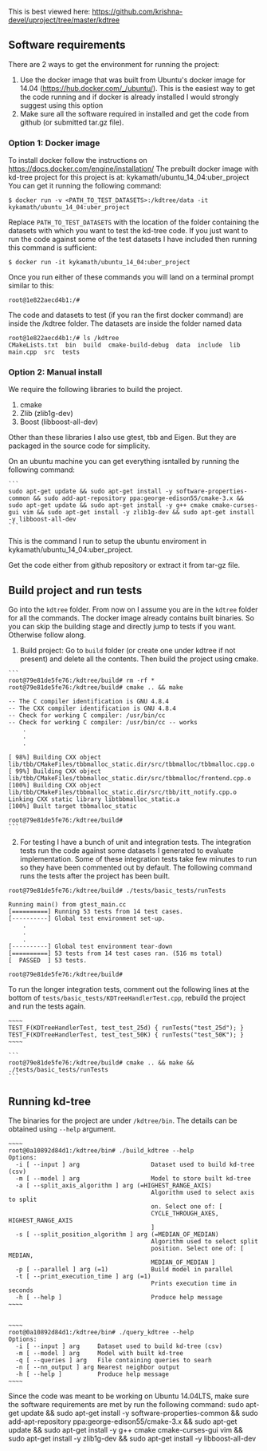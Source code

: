 
This is best viewed here: https://github.com/krishna-devel/uproject/tree/master/kdtree

## Software requirements

There are 2 ways to get the environment for running the project:

1. Use the docker image that was built from Ubuntu's docker image for 14.04 (https://hub.docker.com/_/ubuntu/).
This is the easiest way to get the code running and if docker is already installed I would strongly suggest using 
this option
2. Make sure all the software required in installed and get the code from github (or submitted tar.gz file).

### Option 1: Docker image

  To install docker follow the instructions on https://docs.docker.com/engine/installation/
  The prebuilt docker image with kd-tree project for this project is at: kykamath/ubuntu_14_04:uber_project
  You can get it running the following command:

    
    $ docker run -v <PATH_TO_TEST_DATASETS>:/kdtree/data -it kykamath/ubuntu_14_04:uber_project
    

  Replace `PATH_TO_TEST_DATASETS` with the location of the folder containing the datasets with which you want to
  test the kd-tree code. If you just want to run the code against some of the test datasets I have included then
  running this command is sufficient:

    
    $ docker run -it kykamath/ubuntu_14_04:uber_project
    

  Once you run either of these commands you will land on a terminal prompt similar to this:

    
    root@1e822aecd4b1:/#
    

  The code and datasets to test (if you ran the first docker command) are inside the /kdtree folder. The
  datasets are inside the folder named data

    
    root@1e822aecd4b1:/# ls /kdtree
    CMakeLists.txt  bin  build  cmake-build-debug  data  include  lib  main.cpp  src  tests
    
### Option 2: Manual install
  We require the following libraries to build the project.
  
  1. cmake
  2. Zlib (zlib1g-dev)
  3. Boost (libboost-all-dev) 

  Other than these libraries I also use gtest, tbb and Eigen. But they are packaged in the source code for simplicity.

  On an ubuntu machine you can get everything isntalled by running the following command:

    ```  
    sudo apt-get update && sudo apt-get install -y software-properties-common && sudo add-apt-repository ppa:george-edison55/cmake-3.x && sudo apt-get update && sudo apt-get install -y g++ cmake cmake-curses-gui vim && sudo apt-get install -y zlib1g-dev && sudo apt-get install -y libboost-all-dev
    ```
      
  This is the command I run to setup the ubuntu enviroment in kykamath/ubuntu_14_04:uber_project.  

  Get the code either from github repository or extract it from tar-gz file.

## Build project and run tests
  
  Go into the `kdtree` folder. From now on I assume you are in the `kdtree` folder for all the commands. The docker image already contains built binaries. So you can skip the building stage and directly jump to tests if you want. Otherwise follow along.

  1. Build project: Go to `build` folder (or create one under kdtree if not present) and delete all the contents. Then build the project using cmake.

    ```
    root@79e81de5fe76:/kdtree/build# rm -rf *
    root@79e81de5fe76:/kdtree/build# cmake .. && make

    -- The C compiler identification is GNU 4.8.4
    -- The CXX compiler identification is GNU 4.8.4
    -- Check for working C compiler: /usr/bin/cc
    -- Check for working C compiler: /usr/bin/cc -- works
        .
        .
        .

    [ 98%] Building CXX object lib/tbb/CMakeFiles/tbbmalloc_static.dir/src/tbbmalloc/tbbmalloc.cpp.o
    [ 99%] Building CXX object lib/tbb/CMakeFiles/tbbmalloc_static.dir/src/tbbmalloc/frontend.cpp.o
    [100%] Building CXX object lib/tbb/CMakeFiles/tbbmalloc_static.dir/src/tbb/itt_notify.cpp.o
    Linking CXX static library libtbbmalloc_static.a
    [100%] Built target tbbmalloc_static

    root@79e81de5fe76:/kdtree/build#
    ```

  2. For testing I have a bunch of unit and integration tests. The integration tests run the code against some
  datasets I generated to evaluate implementation. Some of these integration tests take few minutes to run so they have been 
  commented out by default. The following command runs the tests after the project has been built.

  ```
  root@79e81de5fe76:/kdtree/build# ./tests/basic_tests/runTests

  Running main() from gtest_main.cc
  [==========] Running 53 tests from 14 test cases.
  [----------] Global test environment set-up.
      .
      .
      .
  [----------] Global test environment tear-down
  [==========] 53 tests from 14 test cases ran. (516 ms total)
  [  PASSED  ] 53 tests.

  root@79e81de5fe76:/kdtree/build#
  ```

  To run the longer integration tests, comment out the following lines at the bottom of `tests/basic_tests/KDTreeHandlerTest.cpp`, rebuild the project and run the tests again.

    ~~~~
    TEST_F(KDTreeHandlerTest, test_test_25d) { runTests("test_25d"); }
    TEST_F(KDTreeHandlerTest, test_test_50K) { runTests("test_50K"); }
    ~~~~

    ```
    root@79e81de5fe76:/kdtree/build# cmake .. && make && ./tests/basic_tests/runTests
    ```

## Running kd-tree
  The binaries for the project are under `/kdtree/bin`. The details can be obtained using `--help` argument.


    ~~~~
    root@0a10892d84d1:/kdtree/bin# ./build_kdtree --help
    Options:
      -i [ --input ] arg                    Dataset used to build kd-tree (csv)
      -m [ --model ] arg                    Model to store built kd-tree
      -a [ --split_axis_algorithm ] arg (=HIGHEST_RANGE_AXIS)
                                            Algorithm used to select axis to split
                                            on. Select one of: [
                                            CYCLE_THROUGH_AXES, HIGHEST_RANGE_AXIS
                                            ]
      -s [ --split_position_algorithm ] arg (=MEDIAN_OF_MEDIAN)
                                            Algorithm used to select split
                                            position. Select one of: [ MEDIAN,
                                            MEDIAN_OF_MEDIAN ]
      -p [ --parallel ] arg (=1)            Build model in parallel
      -t [ --print_execution_time ] arg (=1)
                                            Prints execution time in seconds
      -h [ --help ]                         Produce help message
    ~~~~


    ~~~~
    root@0a10892d84d1:/kdtree/bin# ./query_kdtree --help
    Options:
      -i [ --input ] arg     Dataset used to build kd-tree (csv)
      -m [ --model ] arg     Model with built kd-tree
      -q [ --queries ] arg   File containing queries to searh
      -n [ --nn_output ] arg Nearest neighbor output
      -h [ --help ]          Produce help message
    ~~~~

Since the code was meant to be working on Ubuntu 14.04LTS,
make sure the software requirements are met by run the following
command:
sudo apt-get update && sudo apt-get install -y software-properties-common && sudo add-apt-repository ppa:george-edison55/cmake-3.x && sudo apt-get update && sudo apt-get install -y g++ cmake cmake-curses-gui vim && sudo apt-get install -y zlib1g-dev && sudo apt-get install -y libboost-all-dev

